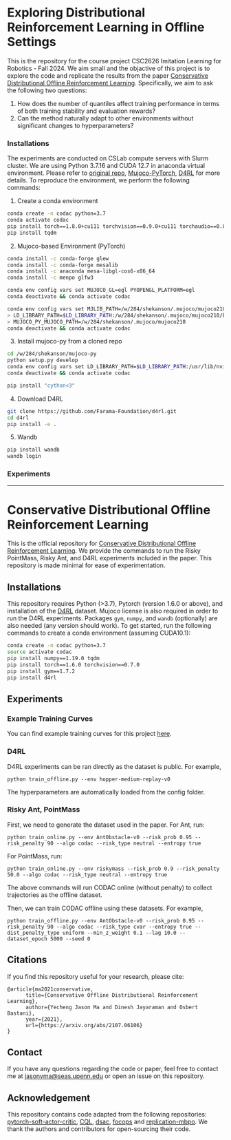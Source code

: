 # Exploring Distributional Reinforcement Learning in Offline Settings
This is the repository for the course project CSC2626 Imitation Learning for Robotics - Fall 2024. We aim small and the objactive of this project is to explore the code and replicate the results from the paper [Conservative Distributional Offline Reinforcement Learning](https://arxiv.org/abs/2107.06106). Specifically, we aim to ask the following two questions:
1. How does the number of quantiles affect training performance in terms of both training stability and evaluation rewards?
2. Can the method naturally adapt to other environments without significant changes to hyperparameters?

### Installations
The experiments are conducted on CSLab compute servers with Slurm cluster. We are using Python 3.7.16 and CUDA 12.7 in anaconda virtual environment. Please refer to [original repo](https://github.com/JasonMa2016/CODAC), [Mujoco-PyTorch](https://github.com/JasonMa2016/CODAC), [D4RL](https://github.com/rail-berkeley/d4rl) for more details. To reproduce the environment, we perform the following commands:
1. Create a conda environment
```bash
conda create -n codac python=3.7
conda activate codac
pip install torch==1.8.0+cu111 torchvision==0.9.0+cu111 torchaudio==0.8.0 -f https://download.pytorch.org/whl/torch_stable.html
pip install tqdm
```

2. Mujoco-based Environment (PyTorch)
```bash
conda install -c conda-forge glew
conda install -c conda-forge mesalib
conda install -c anaconda mesa-libgl-cos6-x86_64
conda install -c menpo glfw3

conda env config vars set MUJOCO_GL=egl PYOPENGL_PLATFORM=egl
conda deactivate && conda activate codac
```

```bash
conda env config vars set MJLIB_PATH=/w/284/shekanson/.mujoco/mujoco210/bin/libmujoco210.so \
> LD_LIBRARY_PATH=$LD_LIBRARY_PATH:/w/284/shekanson/.mujoco/mujoco210/bin \
> MUJOCO_PY_MUJOCO_PATH=/w/284/shekanson/.mujoco/mujoco210
conda deactivate && conda activate codac
```

3. Install mujoco-py from a cloned repo
```bash
cd /w/284/shekanson/mujoco-py
python setup.py develop
conda env config vars set LD_LIBRARY_PATH=$LD_LIBRARY_PATH:/usr/lib/nvidia
conda deactivate && conda activate codac

pip install "cython<3"
```

4. Download D4RL
```bash
git clone https://github.com/Farama-Foundation/d4rl.git
cd d4rl
pip install -e .
```

5. Wandb
```bash
pip install wandb
wandb login
```

### Experiments


------



# Conservative Distributional Offline Reinforcement Learning

This is the official repository for [Conservative Distributional Offline Reinforcement Learning](https://arxiv.org/abs/2107.06106).
We provide the commands to run the Risky PointMass, Risky Ant, and D4RL experiments included in the paper. This repository is made minimal for ease of experimentation. 

## Installations
This repository requires Python (>3.7), Pytorch (version 1.6.0 or above), and installation of the [D4RL](https://github.com/rail-berkeley/d4rl) dataset. Mujoco license
is also required in order to run the D4RL experiments. Packages ```gym```, ```numpy```, and ```wandb``` (optionally) are also needed (any version should work). To get started, 
run the following commands to create a conda environment (assuming CUDA10.1):
```bash
conda create -n codac python=3.7
source activate codac
pip install numpy==1.19.0 tqdm
pip install torch==1.6.0 torchvision==0.7.0
pip install gym==1.7.2
pip install d4rl
 ```
## Experiments

### Example Training Curves 
You can find example training curves for this project [here](https://wandb.ai/jma2020/codac/reports/CODAC-Example-Training-Curves--Vmlldzo4OTY3NzY?accessToken=2tg99txc5lgcpayg5bfe3awcqpuc04e4f43v6hkni92xom9ar9ddwwf6778l89hv). 

### D4RL
D4RL experiments can be ran directly as the dataset is public. For example,
```
python train_offline.py --env hopper-medium-replay-v0 
```
The hyperparameters are automatically loaded from the config folder.


### Risky Ant, PointMass
First, we need to generate the dataset used in the paper. For Ant, run:
```
python train_online.py --env AntObstacle-v0 --risk_prob 0.95 --risk_penalty 90 --algo codac --risk_type neutral --entropy true
```
For PointMass, run:
```
python train_online.py --env riskymass --risk_prob 0.9 --risk_penalty 50.0 --algo codac --risk_type neutral --entropy true
```
The above commands will run CODAC online (without penalty) to collect trajectories as the offline dataset.

Then, we can train CODAC offline using these datasets. For example, 
```
python train_offline.py --env AntObstacle-v0 --risk_prob 0.95 --risk_penalty 90 --algo codac --risk_type cvar --entropy true --dist_penalty_type uniform --min_z_weight 0.1 --lag 10.0 --dataset_epoch 5000 --seed 0
```

## Citations
If you find this repository useful for your research, please cite:
```
@article{ma2021conservative,
      title={Conservative Offline Distributional Reinforcement Learning}, 
      author={Yecheng Jason Ma and Dinesh Jayaraman and Osbert Bastani},
      year={2021},
      url={https://arxiv.org/abs/2107.06106}
}
```

## Contact
If you have any questions regarding the code or paper, feel free to contact me at jasonyma@seas.upenn.edu or open an issue on this repository.
## Acknowledgement
This repository contains code adapted from the 
following repositories: [pytorch-soft-actor-critic](https://github.com/pranz24/pytorch-soft-actor-critic),
 [CQL](https://github.com/aviralkumar2907/CQL), [dsac](https://github.com/xtma/dsac), [focops](https://github.com/ymzhang01/mujoco-circle) and [replication-mbpo](https://github.com/jxu43/replication-mbpo). We thank the
 authors and contributors for open-sourcing their code.  
